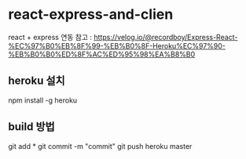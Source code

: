 # react-express-and-clien
react + express 연동
참고 : https://velog.io/@recordboy/Express-React-%EC%97%B0%EB%8F%99-%EB%B0%8F-Heroku%EC%97%90-%EB%B0%B0%ED%8F%AC%ED%95%98%EA%B8%B0

## heroku 설치
npm install -g heroku

## build 방법
git add *
git commit -m "commit"
git push heroku master
